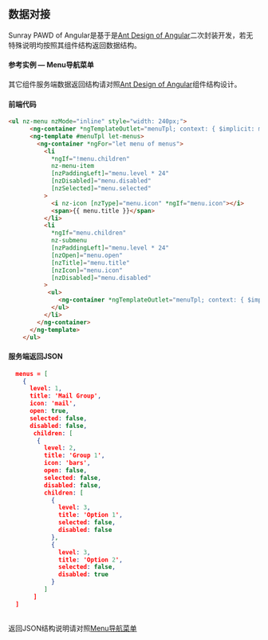 ## 数据对接

Sunray PAWD of Angular是基于是[Ant Design of Angular](https://ng.ant.design/docs/introduce/zh)二次封装开发，若无特殊说明均按照其组件结构返回数据结构。

#### 参考实例 — Menu导航菜单

其它组件服务端数据返回结构请对照[Ant Design of Angular](https://ng.ant.design/docs/introduce/zh)组件结构设计。

#### 前端代码

``` html
<ul nz-menu nzMode="inline" style="width: 240px;">
      <ng-container *ngTemplateOutlet="menuTpl; context: { $implicit: menus }"></ng-container>
      <ng-template #menuTpl let-menus>
        <ng-container *ngFor="let menu of menus">
          <li
            *ngIf="!menu.children"
            nz-menu-item
            [nzPaddingLeft]="menu.level * 24"
            [nzDisabled]="menu.disabled"
            [nzSelected]="menu.selected"
          >
            <i nz-icon [nzType]="menu.icon" *ngIf="menu.icon"></i>
            <span>{{ menu.title }}</span>
          </li>
          <li
            *ngIf="menu.children"
            nz-submenu
            [nzPaddingLeft]="menu.level * 24"
            [nzOpen]="menu.open"
            [nzTitle]="menu.title"
            [nzIcon]="menu.icon"
            [nzDisabled]="menu.disabled"
          >
           <ul>
              <ng-container *ngTemplateOutlet="menuTpl; context: { $implicit: menu.children }"></ng-container>
            </ul>
          </li>
        </ng-container>
      </ng-template>
    </ul>
```

#### 服务端返回JSON

``` json
  menus = [
    {
      level: 1,
      title: 'Mail Group',
      icon: 'mail',
      open: true,
      selected: false,
      disabled: false,
       children: [
        {
          level: 2,
          title: 'Group 1',
          icon: 'bars',
          open: false,
          selected: false,
          disabled: false,
          children: [
            {
              level: 3,
              title: 'Option 1',
              selected: false,
              disabled: false
            },
            {
              level: 3,
              title: 'Option 2',
              selected: false,
              disabled: true
            }
          ]
       ]
  ]
         
```
返回JSON结构说明请对照[Menu导航菜单](https://ng.ant.design/components/menu/zh#api)


















